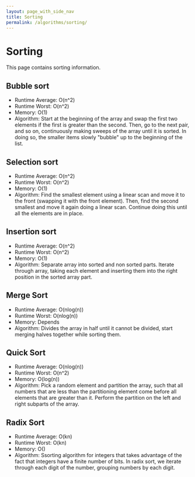 ```yaml
---
layout: page_with_side_nav
title: Sorting
permalink: /algorithms/sorting/
---
```


# Sorting
This page contains sorting information. 


## Bubble sort
- Runtime Average: O(n^2)
- Runtime Worst: O(n^2)
- Memory: O(1)
- Algorithm: Start at the beginning of the array and swap the first two elements if the first is greater
than the second. Then, go to the next pair, and so on, continuously making sweeps of the array until it is
sorted. In doing so, the smaller items slowly "bubble" up to the beginning of the list.

## Selection sort
- Runtime Average: O(n^2)
- Runtime Worst: O(n^2)
- Memory: O(1)
- Algorithm: Find the smallest element using a linear scan and move it to the front (swapping it with the front element). 
Then, find the second smallest and move it again doing a linear scan. Continue doing this until all the elements are in place.

## Insertion sort
- Runtime Average: O(n^2)
- Runtime Worst: O(n^2)
- Memory: O(1)
- Algorithm: Separate array into sorted and non sorted parts. 
Iterate through array, taking each element and inserting them into the right position in the sorted array part.

## Merge Sort
- Runtime Average: O(nlog(n))
- Runtime Worst: O(nlog(n))
- Memory: Depends
- Algorithm: Divides the array in half until it cannot be divided, start merging halves together while sorting them.

## Quick Sort
- Runtime Average: O(nlog(n))
- Runtime Worst: O(n^2)
- Memory: O(log(n))
- Algorithm: Pick a random element and partition the array, such that all numbers that are less than the
partitioning element come before all elements that are greater than it. 
Perform the partition on the left and right subparts of the array.

## Radix Sort
- Runtime Average: O(kn)
- Runtime Worst: O(kn)
- Memory: O()
- Algorithm: Ssorting algorithm for integers that takes advantage of the fact that integers have a finite number of bits. 
In radix sort, we iterate through each digit of the number, grouping numbers by each digit. 